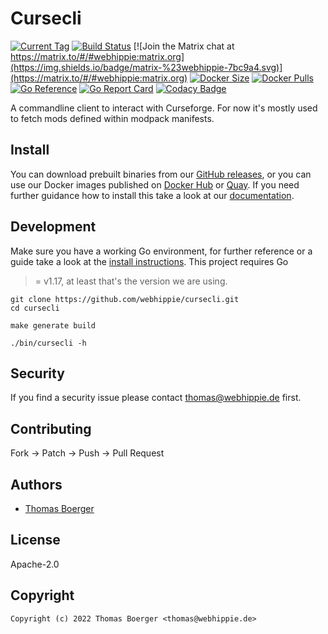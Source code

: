 # Cursecli

[![Current Tag](https://img.shields.io/github/v/tag/webhippie/cursecli?sort=semver)](https://github.com/webhippie/cursecli) [![Build Status](https://github.com/webhippie/cursecli/actions/workflows/general.yml/badge.svg)](https://github.com/webhippie/cursecli/actions) [![Join the Matrix chat at https://matrix.to/#/#webhippie:matrix.org](https://img.shields.io/badge/matrix-%23webhippie-7bc9a4.svg)](https://matrix.to/#/#webhippie:matrix.org) [![Docker Size](https://img.shields.io/docker/image-size/webhippie/cursecli/latest)](https://hub.docker.com/r/webhippie/cursecli) [![Docker Pulls](https://img.shields.io/docker/pulls/webhippie/cursecli)](https://hub.docker.com/r/webhippie/cursecli) [![Go Reference](https://pkg.go.dev/badge/github.com/webhippie/cursecli.svg)](https://pkg.go.dev/github.com/webhippie/cursecli) [![Go Report Card](https://goreportcard.com/badge/github.com/webhippie/cursecli)](https://goreportcard.com/report/github.com/webhippie/cursecli) [![Codacy Badge](https://app.codacy.com/project/badge/Grade/0621f7fa70104074ad05ab9ac304d185)](https://www.codacy.com/gh/webhippie/cursecli/dashboard?utm_source=github.com&amp;utm_medium=referral&amp;utm_content=webhippie/cursecli&amp;utm_campaign=Badge_Grade)

A commandline client to interact with Curseforge. For now it's mostly used to
fetch mods defined within modpack manifests.

## Install

You can download prebuilt binaries from our [GitHub releases][releases], or you
can use our Docker images published on [Docker Hub][dockerhub] or [Quay][quay].
If you need further guidance how to install this take a look at our
[documentation][docs].

## Development

Make sure you have a working Go environment, for further reference or a guide
take a look at the [install instructions][golang]. This project requires Go
>= v1.17, at least that's the version we are using.

```console
git clone https://github.com/webhippie/cursecli.git
cd cursecli

make generate build

./bin/cursecli -h
```

## Security

If you find a security issue please contact
[thomas@webhippie.de](mailto:thomas@webhippie.de) first.

## Contributing

Fork -> Patch -> Push -> Pull Request

## Authors

-   [Thomas Boerger](https://github.com/tboerger)

## License

Apache-2.0

## Copyright

```console
Copyright (c) 2022 Thomas Boerger <thomas@webhippie.de>
```

[releases]: https://github.com/webhippie/cursecli/releases
[dockerhub]: https://hub.docker.com/r/webhippie/cursecli/tags/
[quay]: https://quay.io/repository/webhippie/cursecli?tab=tags
[docs]: https://webhippie.github.io/cursecli/#getting-started
[golang]: http://golang.org/doc/install.html

